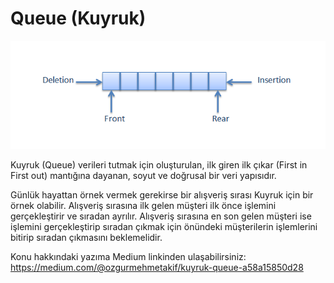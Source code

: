 
# Queue (Kuyruk)





![Queue](queue.png)

  Kuyruk (Queue) verileri tutmak için oluşturulan, ilk giren ilk çıkar (First in First out) mantığına dayanan, soyut ve doğrusal bir veri yapısıdır.

Günlük hayattan örnek vermek gerekirse bir alışveriş sırası Kuyruk için bir örnek olabilir. Alışveriş sırasına ilk gelen müşteri ilk önce işlemini gerçekleştirir ve sıradan ayrılır. Alışveriş sırasına en son gelen müşteri ise işlemini gerçekleştirip sıradan çıkmak için önündeki müşterilerin işlemlerini bitirip sıradan çıkmasını beklemelidir.

Konu hakkındaki yazıma Medium linkinden ulaşabilirsiniz: https://medium.com/@ozgurmehmetakif/kuyruk-queue-a58a15850d28

  
